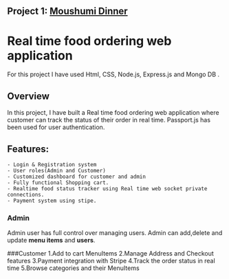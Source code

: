 
## Project 1: [Moushumi Dinner](https://github.com/moushumi-das/Personal-Project/tree/master/NodeJS_project)
#  Real time food ordering web application 
For this project I have used Html, CSS, Node.js, Express.js and Mongo DB .

## Overview 
In this project, I have built a Real time food ordering web application where customer can track the status of their order in real time. Passport.js has been used for user authentication.
  
## Features: 
    - Login & Registration system
    - User roles(Admin and Customer)
    - Customized dashboard for customer and admin
    - Fully functional Shopping cart.
    - Realtime food status tracker using Real time web socket private connections.
    - Payment system using stipe.
   
   
   
### Admin
   Admin  user has full control over managing users. Admin can add,delete and update **menu items** and **users**.
   
###Customer
       1.Add to cart MenuItems
       2.Manage Address and Checkout features
       3.Payment integration with Stripe
       4.Track the order status in real time
       5.Browse categories and their MenuItems











   

